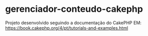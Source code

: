 # gerenciador-conteudo-cakephp
Projeto desenvolvido seguindo a documentação do CakePHP EM: https://book.cakephp.org/4/pt/tutorials-and-examples.html
